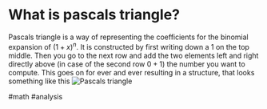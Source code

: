 # What is pascals triangle?
Pascals triangle is a way of representing the coefficients for the binomial expansion of $(1+x)^n$. It is constructed by first writing down a 1 on the top middle.
Then you go to the next row and add the two elements left and right directly above (in case of the second row $0+1$) the number you want to compute.
This goes on for ever and ever resulting in a structure, that looks something like this ![Pascals triangle](https://upload.wikimedia.org/wikipedia/commons/thumb/f/f6/Pascal%27s_triangle_5.svg/200px-Pascal%27s_triangle_5.svg.png "Pascals triangle")

#math #analysis